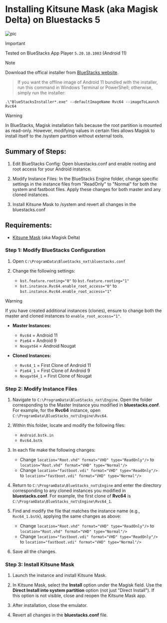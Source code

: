# Installing Kitsune Mask (aka Magisk Delta) on Bluestacks 5

![pic](https://github.com/ZeroOneZero/Root-Bluestacks-with-Kitsune-Mask/assets/10876982/0d6d0f83-3710-428a-b054-dfe3f73e9b79)

> [!IMPORTANT]
> Tested on BlueStacks App Player ```5.20.10.1003``` (Android 11)

> [!NOTE]
> Download the offical installer from [BlueStacks website](https://www.bluestacks.com/).

> If you want the offline image of Android 11 bundled with the installer, run this command in Windows Terminal or PowerShell; otherwise, simply run the installer:

```.\"BlueStacksInstaller*.exe" --defaultImageName Rvc64 --imageToLaunch Rvc64```

> [!WARNING]
> In BlueStacks, Magisk installation fails because the root partition is mounted as read-only. However, modifying values in certain files allows Magisk to install itself to the /system partition without external tools.

## Summary of Steps:

1. Edit BlueStacks Config: Open bluestacks.conf and enable rooting and root access for your Android instance.

2. Modify Instance Files: In the BlueStacks Engine folder, change specific settings in the instance files from "ReadOnly" to "Normal" for both the system and fastboot files. Apply these changes for both master and any cloned instances.

3. Install Kitsune Mask to /system and revert all changes in the bluestacks.conf

## Requirements:
- [Kitsune Mask](https://github.com/HuskyDG/magisk-files/blob/main/README.md) (aka Magisk Delta)

### Step 1: Modify BlueStacks Configuration

1. Open ```C:\ProgramData\BlueStacks_nxt\bluestacks.conf```

2. Change the following settings:
	- ```bst.feature.rooting="0"``` to ```bst.feature.rooting="1"```
	- ```bst.instance.Rvc64.enable_root_access="0"``` to ```bst.instance.Rvc64.enable_root_access="1"```

> [!WARNING]
> If you have created additional instances (clones), ensure to change both the master and cloned instances to ```enable_root_access="1"```.

- **Master Instances:**
	- ```Rvc64``` = Android 11
	- ```Pie64``` = Android 9
	- ```Nougat64``` = Android Nougat
  
- **Cloned Instances:**
	- ```Rvc64_1``` = First Clone of Android 11
	- ```Pie64_1``` = First Clone of Android 9
	- ```Nougat64_1``` = First Clone of Nougat

### Step 2: Modify Instance Files

1. Navigate to ```C:\ProgramData\BlueStacks_nxt\Engine```. Open the folder corresponding to the Master Instance you modified in **bluestacks.conf**. For example, for the **Rvc64** instance, open ```C:\ProgramData\BlueStacks_nxt\Engine\Rvc64```.

2. Within this folder, locate and modify the following files:
	- ```Android.bstk.in```
	- ```Rvc64.bstk```

2. In each file make the following changes:
	- Change ```location="Root.vhd" format="VHD" type="ReadOnly"/>``` to ```location="Root.vhd" format="VHD" type="Normal"/>```
	- Change ```location="fastboot.vdi" format="VHD" type="ReadOnly"/>``` to ```location="fastboot.vdi" format="VHD" type="Normal"/>```

4. Return to ```C:\ProgramData\BlueStacks_nxt\Engine``` and enter the directory corresponding to any cloned instances you modified in **bluestacks.conf**. For example, the first clone of **Rvc64** is ```C:\ProgramData\BlueStacks_nxt\Engine\Rvc64_1```.

5. Find and modify the file that matches the instance name (e.g., ```Rvc64_1.bstk```), applying the same changes as above:
	- Change ```location="Root.vhd" format="VHD" type="ReadOnly"/>``` to ```location="Root.vhd" format="VHD" type="Normal"/>```
	- Change ```location="fastboot.vdi" format="VHD" type="ReadOnly"/>``` to ```location="fastboot.vdi" format="VHD" type="Normal"/>```

6. Save all the changes.

### Step 3: Install Kitsune Mask

1. Launch the instance and install Kitsune Mask.

2. In Kitsune Mask, select the **Install** option under the Magisk field. Use the **Direct Install into system partition** option (not just "Direct Install"). If this option is not visible, close and reopen the Kitsune Mask app.

3. After installation, close the emulator.

4. Revert all changes in the **bluestacks.conf** file.
